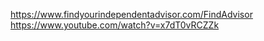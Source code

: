 

https://www.findyourindependentadvisor.com/FindAdvisor     
https://www.youtube.com/watch?v=x7dT0vRCZZk     


